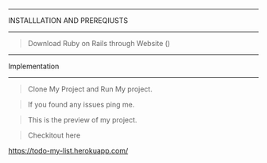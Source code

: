 *************
INSTALLLATION AND PREREQIUSTS
*************

> Download Ruby on Rails through Website ()

************
Implementation
************

> Clone My Project and Run My project.

> If you found any issues ping me.

> This is the preview of my project.

>Checkitout here

https://todo-my-list.herokuapp.com/
